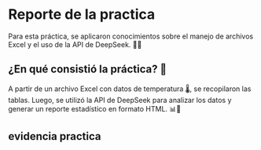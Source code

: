 # Reporte de la practica
Para esta práctica, se aplicaron conocimientos sobre el manejo de archivos Excel y el uso de la API de DeepSeek. 🧑‍💻

## ¿En qué consistió la práctica? 🤔
A partir de un archivo Excel con datos de temperatura 🌡️, se recopilaron las tablas. Luego, se utilizó la API de DeepSeek para analizar los datos y generar un reporte estadístico en formato HTML. 📊📄

## evidencia practica
